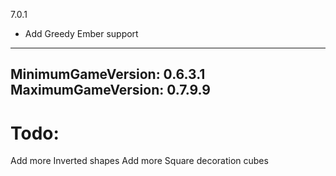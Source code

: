 7.0.1
* Add Greedy Ember support


---
MinimumGameVersion: 0.6.3.1
MaximumGameVersion: 0.7.9.9
---

# Todo:
Add more Inverted shapes
Add more Square decoration cubes